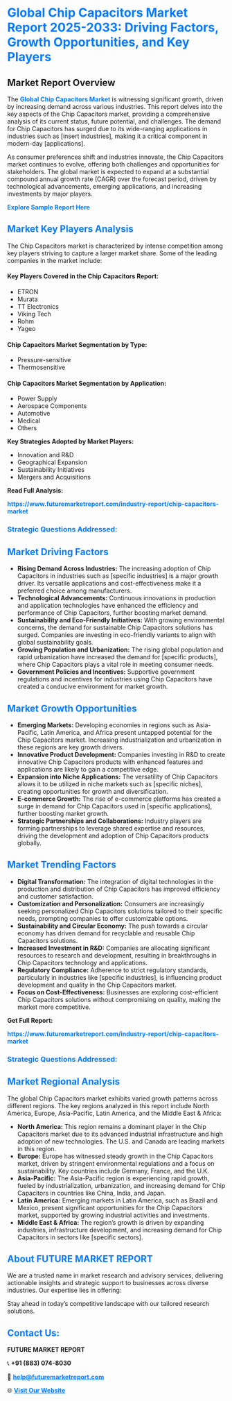 <h1 style="color: #007BFF;">Global Chip Capacitors Market Report 2025-2033: Driving Factors, Growth Opportunities, and Key Players</h1>

<section id="overview">
<h2>Market Report Overview</h2>
<p>The <a href="https://www.futuremarketreport.com/industry-report/chip-capacitors-market" style="color: #007BFF; text-decoration: none;"><strong>Global Chip Capacitors Market</strong></a> is witnessing significant growth, driven by increasing demand across various industries. This report delves into the key aspects of the Chip Capacitors market, providing a comprehensive analysis of its current status, future potential, and challenges. The demand for Chip Capacitors has surged due to its wide-ranging applications in industries such as [insert industries], making it a critical component in modern-day [applications].</p>
<p>As consumer preferences shift and industries innovate, the Chip Capacitors market continues to evolve, offering both challenges and opportunities for stakeholders. The global market is expected to expand at a substantial compound annual growth rate (CAGR) over the forecast period, driven by technological advancements, emerging applications, and increasing investments by major players.</p>
</section>

<section id="overview">
<p><a href="https://www.futuremarketreport.com/request-sample/reportId=86729" style="color: #007BFF; text-decoration: none;"><strong>Explore Sample Report Here</strong></a></p>
</section>

<section id="key-players">
<h2 style="color: #007BFF;">Market Key Players Analysis</h2>
<p>The Chip Capacitors market is characterized by intense competition among key players striving to capture a larger market share. Some of the leading companies in the market include:</p>
<h4>Key Players Covered in the Chip Capacitors Report:</h4>
<ul><li>ETRON</li><li>Murata</li><li>TT Electronics</li><li>Viking Tech</li><li>Rohm</li><li>Yageo</li></ul>
<h4>Chip Capacitors Market Segmentation by Type:</h4>
<ul><li>Pressure-sensitive</li><li>Thermosensitive</li></ul>

<h4>Chip Capacitors Market Segmentation by Application:</h4>
<ul><li>Power Supply</li><li>Aerospace Components</li><li>Automotive</li><li>Medical</li><li>Others</li></ul>
<p><strong>Key Strategies Adopted by Market Players:</strong></p>
<ul>
<li>Innovation and R&D</li>
<li>Geographical Expansion</li>
<li>Sustainability Initiatives</li>
<li>Mergers and Acquisitions</li>
</ul>
</section>

<section>
<p><strong>Read Full Analysis: </strong></p><a href="https://www.futuremarketreport.com/industry-report/chip-capacitors-market" style="color: #007BFF; text-decoration: none;"><strong>https://www.futuremarketreport.com/industry-report/chip-capacitors-market</strong></a>
<h3 style="color: #007BFF;">Strategic Questions Addressed:</h3>
</section>

<section id="driving-factors">
<h2 style="color: #007BFF;">Market Driving Factors</h2>
<ul>
<li><strong>Rising Demand Across Industries:</strong> The increasing adoption of Chip Capacitors in industries such as [specific industries] is a major growth driver. Its versatile applications and cost-effectiveness make it a preferred choice among manufacturers.</li>
<li><strong>Technological Advancements:</strong> Continuous innovations in production and application technologies have enhanced the efficiency and performance of Chip Capacitors, further boosting market demand.</li>
<li><strong>Sustainability and Eco-Friendly Initiatives:</strong> With growing environmental concerns, the demand for sustainable Chip Capacitors solutions has surged. Companies are investing in eco-friendly variants to align with global sustainability goals.</li>
<li><strong>Growing Population and Urbanization:</strong> The rising global population and rapid urbanization have increased the demand for [specific products], where Chip Capacitors plays a vital role in meeting consumer needs.</li>
<li><strong>Government Policies and Incentives:</strong> Supportive government regulations and incentives for industries using Chip Capacitors have created a conducive environment for market growth.</li>
</ul>
</section>

<section id="growth-opportunities">
<h2 style="color: #007BFF;">Market Growth Opportunities</h2>
<ul>
<li><strong>Emerging Markets:</strong> Developing economies in regions such as Asia-Pacific, Latin America, and Africa present untapped potential for the Chip Capacitors market. Increasing industrialization and urbanization in these regions are key growth drivers.</li>
<li><strong>Innovative Product Development:</strong> Companies investing in R&D to create innovative Chip Capacitors products with enhanced features and applications are likely to gain a competitive edge.</li>
<li><strong>Expansion into Niche Applications:</strong> The versatility of Chip Capacitors allows it to be utilized in niche markets such as [specific niches], creating opportunities for growth and diversification.</li>
<li><strong>E-commerce Growth:</strong> The rise of e-commerce platforms has created a surge in demand for Chip Capacitors used in [specific applications], further boosting market growth.</li>
<li><strong>Strategic Partnerships and Collaborations:</strong> Industry players are forming partnerships to leverage shared expertise and resources, driving the development and adoption of Chip Capacitors products globally.</li>
</ul>
</section>

<section id="trending-factors">
<h2 style="color: #007BFF;">Market Trending Factors</h2>
<ul>
<li><strong>Digital Transformation:</strong> The integration of digital technologies in the production and distribution of Chip Capacitors has improved efficiency and customer satisfaction.</li>
<li><strong>Customization and Personalization:</strong> Consumers are increasingly seeking personalized Chip Capacitors solutions tailored to their specific needs, prompting companies to offer customizable options.</li>
<li><strong>Sustainability and Circular Economy:</strong> The push towards a circular economy has driven demand for recyclable and reusable Chip Capacitors solutions.</li>
<li><strong>Increased Investment in R&D:</strong> Companies are allocating significant resources to research and development, resulting in breakthroughs in Chip Capacitors technology and applications.</li>
<li><strong>Regulatory Compliance:</strong> Adherence to strict regulatory standards, particularly in industries like [specific industries], is influencing product development and quality in the Chip Capacitors market.</li>
<li><strong>Focus on Cost-Effectiveness:</strong> Businesses are exploring cost-efficient Chip Capacitors solutions without compromising on quality, making the market more competitive.</li>
</ul>
</section>

<section>
<p><strong>Get Full Report: </strong></p><a href="https://www.futuremarketreport.com/industry-report/chip-capacitors-market" style="color: #007BFF; text-decoration: none;"><strong>https://www.futuremarketreport.com/industry-report/chip-capacitors-market</strong></a>
<h3 style="color: #007BFF;">Strategic Questions Addressed:</h3>
</section>


<section id="regional-analysis">
<h2 style="color: #007BFF;">Market Regional Analysis</h2>
<p>The global Chip Capacitors market exhibits varied growth patterns across different regions. The key regions analyzed in this report include North America, Europe, Asia-Pacific, Latin America, and the Middle East & Africa:</p>
<ul>
<li><strong>North America:</strong> This region remains a dominant player in the Chip Capacitors market due to its advanced industrial infrastructure and high adoption of new technologies. The U.S. and Canada are leading markets in this region.</li>
<li><strong>Europe:</strong> Europe has witnessed steady growth in the Chip Capacitors market, driven by stringent environmental regulations and a focus on sustainability. Key countries include Germany, France, and the U.K.</li>
<li><strong>Asia-Pacific:</strong> The Asia-Pacific region is experiencing rapid growth, fueled by industrialization, urbanization, and increasing demand for Chip Capacitors in countries like China, India, and Japan.</li>
<li><strong>Latin America:</strong> Emerging markets in Latin America, such as Brazil and Mexico, present significant opportunities for the Chip Capacitors market, supported by growing industrial activities and investments.</li>
<li><strong>Middle East & Africa:</strong> The region’s growth is driven by expanding industries, infrastructure development, and increasing demand for Chip Capacitors in sectors like [specific sectors].</li>
</ul>
</section>

<footer>
<h2 style="color: #007BFF;">About FUTURE MARKET REPORT</h2>
<p>We are a trusted name in market research and advisory services, delivering actionable insights and strategic support to businesses across diverse industries. Our expertise lies in offering:</p>

<p>Stay ahead in today’s competitive landscape with our tailored research solutions.</p>

<h2 style="color: #007BFF;">Contact Us:</h2>
<p><strong>FUTURE MARKET REPORT</strong></p>
<p>📞 <strong>+91 (883) 074-8030</strong></p>
<p>📧 <strong><a href="mailto:help@futuremarketreport.com" style="color: #007BFF;">help@futuremarketreport.com</a></strong></p>
<p>🌐 <strong><a href="https://www.futuremarketreport.com/" style="color: #007BFF;">Visit Our Website</a></strong></p>
</footer>